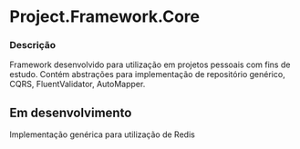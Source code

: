 # Project.Framework.Core
### Descrição
Framework desenvolvido para utilização em projetos pessoais com fins de estudo. Contém abstrações para implementação de repositório genérico, CQRS, FluentValidator, AutoMapper.

## Em desenvolvimento
Implementação genérica para utilização de Redis
